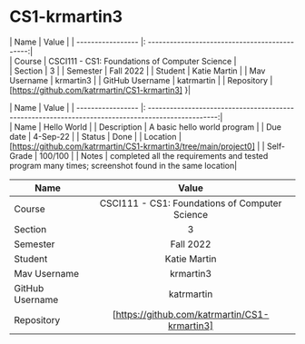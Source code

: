 # CS1-krmartin3

| Name               | Value                                          |
|  ----------------- |: ---------------------------------------------:|                              
| Course             | CSCI111 - CS1: Foundations of Computer Science |                
| Section            | 3                                              |
| Semester           | Fall 2022                                      |
| Student            | Katie Martin                                   |
| Mav Username       | krmartin3                                      |
| GitHub Username    | katrmartin                                     |
| Repository         | [https://github.com/katrmartin/CS1-krmartin3] }|


| Name               | Value                                                                                              |
|  ----------------- |: -------------------------------------------------------------------------------------------------:|                                                                             
| Name               | Hello World                                                                                        |
| Description        | A basic hello world program                                                                        |
| Due date           | 4-Sep-22                                                                                           |
| Status             | Done                                                                                               |
| Location           |[https://github.com/katrmartin/CS1-krmartin3/tree/main/project0]                                    |
| Self-Grade         | 100/100                                                                                            |
| Notes              | completed all the requirements and tested program many times; screenshot found in the same location|

| Name        | Value           | 
| ------------- |:-------------:| 
| Course     | CSCI111 - CS1: Foundations of Computer Science | 
| Section    | 3      |  
| Semester  | Fall 2022      |  
| Student     | Katie Martin      |  
| Mav Username | krmartin3     |  
| GitHub Username   | katrmartin      |  
| Repository | [https://github.com/katrmartin/CS1-krmartin3]     |  
